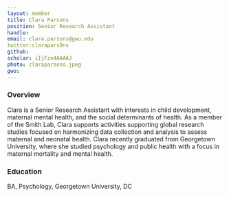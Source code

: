 ```yaml
---
layout: member
title: Clara Parsons
position: Senior Research Assistant
handle: 
email: clara.parsons@gwu.edu
twitter:clarapars0ns
github:
scholar: iIjFzn4AAAAJ
photo: claraparsons.jpeg
gwu: 
---
```


### Overview

Clara is a Senior Research Assistant with interests in child development, maternal mental health, and the social determinants of health. As a member of the Smith Lab, Clara supports activities supporting global research studies focused on harmonizing data collection and analysis to assess maternal and neonatal health. Clara recently graduated from Georgetown University, where she studied psychology and public health with a focus in maternal mortality and mental health. 

### Education
BA, Psychology, Georgetown University, DC